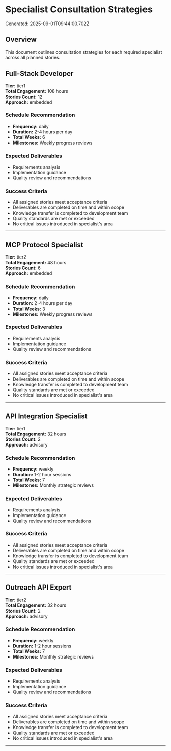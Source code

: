 # Specialist Consultation Strategies

Generated: 2025-09-01T09:44:00.702Z

## Overview

This document outlines consultation strategies for each required specialist across all planned stories.


## Full-Stack Developer

**Tier:** tier1  
**Total Engagement:** 108 hours  
**Stories Count:** 12  
**Approach:** embedded

### Schedule Recommendation
- **Frequency:** daily
- **Duration:** 2-4 hours per day
- **Total Weeks:** 6
- **Milestones:** Weekly progress reviews

### Expected Deliverables
- Requirements analysis
- Implementation guidance
- Quality review and recommendations

### Success Criteria
- All assigned stories meet acceptance criteria
- Deliverables are completed on time and within scope
- Knowledge transfer is completed to development team
- Quality standards are met or exceeded
- No critical issues introduced in specialist's area

---

## MCP Protocol Specialist

**Tier:** tier2  
**Total Engagement:** 48 hours  
**Stories Count:** 6  
**Approach:** embedded

### Schedule Recommendation
- **Frequency:** daily
- **Duration:** 2-4 hours per day
- **Total Weeks:** 3
- **Milestones:** Weekly progress reviews

### Expected Deliverables
- Requirements analysis
- Implementation guidance
- Quality review and recommendations

### Success Criteria
- All assigned stories meet acceptance criteria
- Deliverables are completed on time and within scope
- Knowledge transfer is completed to development team
- Quality standards are met or exceeded
- No critical issues introduced in specialist's area

---

## API Integration Specialist

**Tier:** tier1  
**Total Engagement:** 32 hours  
**Stories Count:** 2  
**Approach:** advisory

### Schedule Recommendation
- **Frequency:** weekly
- **Duration:** 1-2 hour sessions
- **Total Weeks:** 7
- **Milestones:** Monthly strategic reviews

### Expected Deliverables
- Requirements analysis
- Implementation guidance
- Quality review and recommendations

### Success Criteria
- All assigned stories meet acceptance criteria
- Deliverables are completed on time and within scope
- Knowledge transfer is completed to development team
- Quality standards are met or exceeded
- No critical issues introduced in specialist's area

---

## Outreach API Expert

**Tier:** tier2  
**Total Engagement:** 32 hours  
**Stories Count:** 2  
**Approach:** advisory

### Schedule Recommendation
- **Frequency:** weekly
- **Duration:** 1-2 hour sessions
- **Total Weeks:** 7
- **Milestones:** Monthly strategic reviews

### Expected Deliverables
- Requirements analysis
- Implementation guidance
- Quality review and recommendations

### Success Criteria
- All assigned stories meet acceptance criteria
- Deliverables are completed on time and within scope
- Knowledge transfer is completed to development team
- Quality standards are met or exceeded
- No critical issues introduced in specialist's area

---
